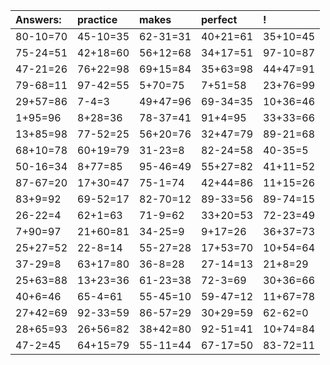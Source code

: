 | Answers: | practice | makes | perfect | ! |
| :--- | :--- | :--- | :--- | :--- |
| 80-10=70 | 45-10=35 | 62-31=31 | 40+21=61 | 35+10=45 | 
| 75-24=51 | 42+18=60 | 56+12=68 | 34+17=51 | 97-10=87 | 
| 47-21=26 | 76+22=98 | 69+15=84 | 35+63=98 | 44+47=91 | 
| 79-68=11 | 97-42=55 | 5+70=75 | 7+51=58 | 23+76=99 | 
| 29+57=86 | 7-4=3 | 49+47=96 | 69-34=35 | 10+36=46 | 
| 1+95=96 | 8+28=36 | 78-37=41 | 91+4=95 | 33+33=66 | 
| 13+85=98 | 77-52=25 | 56+20=76 | 32+47=79 | 89-21=68 | 
| 68+10=78 | 60+19=79 | 31-23=8 | 82-24=58 | 40-35=5 | 
| 50-16=34 | 8+77=85 | 95-46=49 | 55+27=82 | 41+11=52 | 
| 87-67=20 | 17+30=47 | 75-1=74 | 42+44=86 | 11+15=26 | 
| 83+9=92 | 69-52=17 | 82-70=12 | 89-33=56 | 89-74=15 | 
| 26-22=4 | 62+1=63 | 71-9=62 | 33+20=53 | 72-23=49 | 
| 7+90=97 | 21+60=81 | 34-25=9 | 9+17=26 | 36+37=73 | 
| 25+27=52 | 22-8=14 | 55-27=28 | 17+53=70 | 10+54=64 | 
| 37-29=8 | 63+17=80 | 36-8=28 | 27-14=13 | 21+8=29 | 
| 25+63=88 | 13+23=36 | 61-23=38 | 72-3=69 | 30+36=66 | 
| 40+6=46 | 65-4=61 | 55-45=10 | 59-47=12 | 11+67=78 | 
| 27+42=69 | 92-33=59 | 86-57=29 | 30+29=59 | 62-62=0 | 
| 28+65=93 | 26+56=82 | 38+42=80 | 92-51=41 | 10+74=84 | 
| 47-2=45 | 64+15=79 | 55-11=44 | 67-17=50 | 83-72=11 | 
